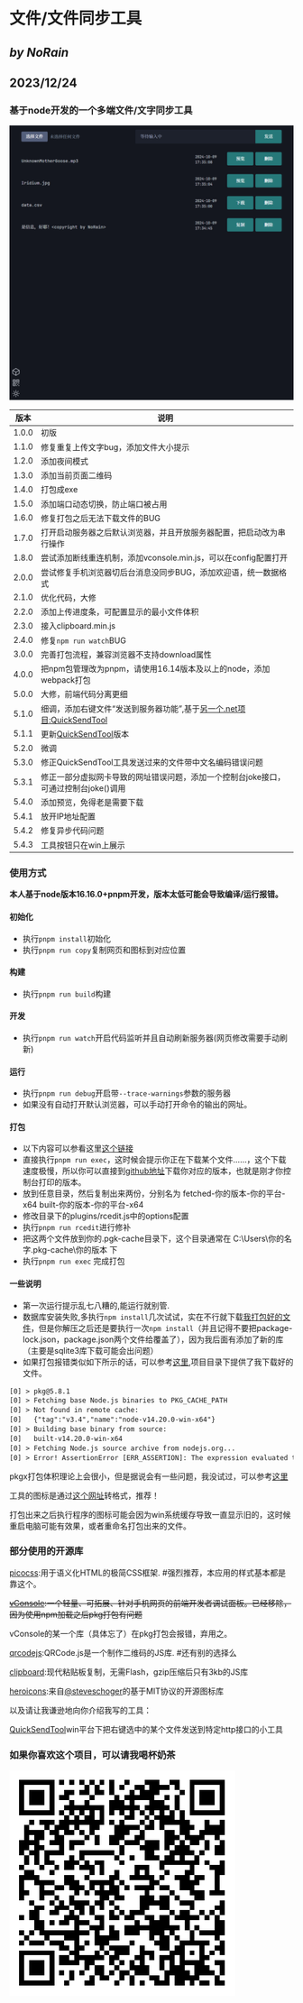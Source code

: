 # 文件/文件同步工具

## *by NoRain*

## 2023/12/24

### 基于node开发的一个多端文件/文字同步工具

![screenshot](screenshot.png)

|版本|说明|
|---|---|
|1.0.0|初版|
|1.1.0|修复重复上传文字bug，添加文件大小提示|
|1.2.0|添加夜间模式|
|1.3.0|添加当前页面二维码|
|1.4.0|打包成exe|
|1.5.0|添加端口动态切换，防止端口被占用|
|1.6.0|修复打包之后无法下载文件的BUG|
|1.7.0|打开启动服务器之后默认浏览器，并且开放服务器配置，把启动改为串行操作|
|1.8.0|尝试添加断线重连机制，添加vconsole.min.js，可以在config配置打开|
|2.0.0|尝试修复手机浏览器切后台消息没同步BUG，添加欢迎语，统一数据格式|
|2.1.0|优化代码，大修|
|2.2.0|添加上传进度条，可配置显示的最小文件体积|
|2.3.0|接入clipboard.min.js|
|2.4.0|修复```npm run watch```BUG|
|3.0.0|完善打包流程，兼容浏览器不支持download属性|
|4.0.0|把npm包管理改为pnpm，请使用16.14版本及以上的node，添加webpack打包|
|5.0.0|大修，前端代码分离更细|
|5.1.0|细调，添加右键文件“发送到服务器功能”,基于[另一个.net项目:QuickSendTool](https://github.com/NoRainLand/QuickSendTool)|
|5.1.1|更新[QuickSendTool](https://github.com/NoRainLand/QuickSendTool)版本|
|5.2.0|微调|
|5.3.0|修正QuickSendTool工具发送过来的文件带中文名编码错误问题|
|5.3.1|修正一部分虚拟网卡导致的网址错误问题，添加一个控制台joke接口，可通过控制台joke()调用|
|5.4.0|添加预览，免得老是需要下载|
|5.4.1|放开IP地址配置|
|5.4.2|修复异步代码问题|
|5.4.3|工具按钮只在win上展示|

### 使用方式

**本人基于node版本16.16.0+pnpm开发，版本太低可能会导致编译/运行报错。**

#### 初始化

- 执行```pnpm install```初始化
- 执行```pnpm run copy```复制网页和图标到对应位置

#### 构建

- 执行```pnpm run build```构建

#### 开发

- 执行```pnpm run watch```开启代码监听并且自动刷新服务器(网页修改需要手动刷新)

#### 运行

- 执行```pnpm run debug```开启带```--trace-warnings```参数的服务器
- 如果没有自动打开默认浏览器，可以手动打开命令的输出的网址。

#### 打包

- 以下内容可以参看这里[这个链接](https://blog.csdn.net/weixin_68397463/article/details/132533284)
- 直接执行```pnpm run exec```，这时候会提示你正在下载某个文件……，这个下载速度极慢，所以你可以直接到[github地址](https://github.com/vercel/pkg-fetch/releases)下载你对应的版本，也就是刚才你控制台打印的版本。
- 放到任意目录，然后复制出来两份，分别名为 fetched-你的版本-你的平台-x64  built-你的版本-你的平台-x64
- 修改目录下的plugins/rcedit.js中的options配置
- 执行```pnpm run rcedit```进行修补
- 把这两个文件放到你的.pgk-cache目录下，这个目录通常在 C:\Users\你的名字\.pkg-cache\你的版本 下
- 执行```pnpm run exec``` 完成打包

#### 一些说明

- 第一次运行提示乱七八糟的,能运行就别管.
- 数据库安装失败,多执行```npm install```几次试试，实在不行就下载[我打包好的文件](https://github.com/NoRainLand/filesync/releases/tag/untagged-effc87f7dee701d8da7f)，但是你解压之后还是要执行一次```npm install```（并且记得不要把package-lock.json，package.json两个文件给覆盖了），因为我后面有添加了新的库（主要是sqlite3库下载可能会出问题）
- 如果打包报错类似如下所示的话，可以参考[这里](https://segmentfault.com/a/1190000041958374),项目目录下提供了我下载好的文件。

```txt
[0] > pkg@5.8.1
[0] > Fetching base Node.js binaries to PKG_CACHE_PATH
[0] > Not found in remote cache:
[0]   {"tag":"v3.4","name":"node-v14.20.0-win-x64"}
[0] > Building base binary from source:
[0]   built-v14.20.0-win-x64
[0] > Fetching Node.js source archive from nodejs.org...
[0] > Error! AssertionError [ERR_ASSERTION]: The expression evaluated to a falsy value:
```

pkgx打包体积理论上会很小，但是据说会有一些问题，我没试过，可以参考[这里](https://bjun.tech/blog/xphp/225)

工具的图标是通过[这个网址](https://cn.pic2ico.com/)转格式，推荐！

打包出来之后执行程序的图标可能会因为win系统缓存导致一直显示旧的，这时候重启电脑可能有效果，或者重命名打包出来的文件。

### 部分使用的开源库

[picocss](https://picocss.com/):用于语义化HTML的极简CSS框架. #强烈推荐，本应用的样式基本都是靠这个。

~~[vConsole](https://github.com/Tencent/vConsole):一个轻量、可拓展、针对手机网页的前端开发者调试面板。已经移除，因为使用npm加载之后pkg打包有问题~~

vConsole的某一个库（具体忘了）在pkg打包会报错，弃用之。

[qrcodejs](https://github.com/davidshimjs/qrcodejs):QRCode.js是一个制作二维码的JS库. #还有别的选择么

[clipboard](https://github.com/zenorocha/clipboard.js):现代粘贴板复制，无需Flash，gzip压缩后只有3kb的JS库

[heroicons](https://heroicons.dev/):来自[@steveschoger](https://twitter.com/steveschoger)的基于MIT协议的开源图标库

以及请让我谦逊地向你介绍我写的工具：

[QuickSendTool](https://github.com/NoRainLand/QuickSendTool)win平台下把右键选中的某个文件发送到特定http接口的小工具

### 如果你喜欢这个项目，可以请我喝杯奶茶

![joke](joke.png)

